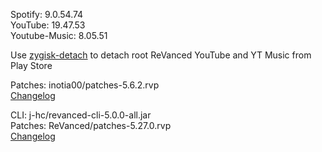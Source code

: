 Spotify: 9.0.54.74  
YouTube: 19.47.53  
Youtube-Music: 8.05.51  

Use [zygisk-detach](https://github.com/j-hc/zygisk-detach) to detach root ReVanced YouTube and YT Music from Play Store
  
Patches: inotia00/patches-5.6.2.rvp  
[Changelog](https://github.com/inotia00/revanced-patches/releases/tag/v5.6.2)

CLI: j-hc/revanced-cli-5.0.0-all.jar  
Patches: ReVanced/patches-5.27.0.rvp  
[Changelog](https://github.com/ReVanced/revanced-patches/releases/tag/v5.27.0)  
